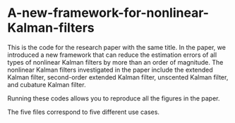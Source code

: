 # A-new-framework-for-nonlinear-Kalman-filters

This is the code for the research paper with the same title. In the paper, we introduced a new framework that can reduce the estimation errors of all types of nonlinear Kalman filters by more than an order of magnitude. The nonlinear Kalman filters investigated in the paper include the extended Kalman filter, second-order extended Kalman filter, unscented Kalman filter, and cubature Kalman filter.

Running these codes allows you to reproduce all the figures in the paper.

The five files correspond to five different use cases.
